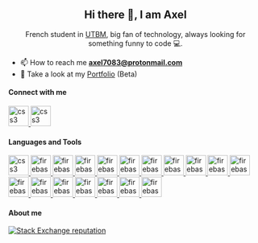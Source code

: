 
<!--
**axel7083/axel7083** is a ✨ _special_ ✨ repository because its `README.md` (this file) appears on your GitHub profile.

Here are some ideas to get you started:

- 🔭 I’m currently working on ...
- 🌱 I’m currently learning ...
- 👯 I’m looking to collaborate on ...
- 🤔 I’m looking for help with ...
- 💬 Ask me about ...
- 📫 How to reach me: ...
- 😄 Pronouns: ...
- ⚡ Fun fact: ...
-->

<h2 align="center">Hi there 👋, I am Axel</h2>

<p align="center">French student in <a href="https://www.utbm.fr/">UTBM</a>, big fan of technology, always looking for something funny to code 💻. </p>


- 📫 How to reach me **axel7083@protonmail.com**
- :book: Take a look at my <a href="https://axel7083.github.io/Portfolio/">Portfolio</a> (Beta)


<h4 align="left">Connect with me</h4>

<!-- Stakcoverflow  -->
<a href="https://stackoverflow.com/users/10160890/axel7083" target="_blank">  
<img src="https://upload.wikimedia.org/wikipedia/commons/thumb/e/ef/Stack_Overflow_icon.svg/768px-Stack_Overflow_icon.svg.png" alt="css3" width="40" height="40"/> 
</a> 

<!-- Xda -->
<a href="https://forum.xda-developers.com/member.php?u=7457720" target="_blank"> 
<img src="https://labs.xda-developers.com/static/images/ic_web.png" alt="css3" width="40" height="40"/> 
</a> 

<h4 align="left">Languages and Tools</h4>

<!-- Java -->
<a href="https://www.java.com/en/" target="_blank"> 
<img src="https://devicons.github.io/devicon/devicon.git/icons/java/java-original.svg" alt="css3" width="40" height="40"/> 
</a> 

<!-- Android -->
<a href="https://developer.android.com/" target="_blank"> 
<img src="https://devicons.github.io/devicon/devicon.git/icons/android/android-plain.svg" alt="firebase" width="40" height="40"/> 
</a> 

<!-- Kotlin -->
<a href="https://kotlinlang.org/" target="_blank"> 
<img src="https://ddo0fzhfvians.cloudfront.net/uploads/icons/png/18852341021548218200-512.png" alt="firebase" width="40" height="40"/> 
</a> 

<!-- Nodejs -->
<a href="https://nodejs.org/" target="_blank"> 
<img src="https://devicons.github.io/devicon/devicon.git/icons/nodejs/nodejs-plain.svg" alt="firebase" width="40" height="40"/> 
</a> 

<!-- ReactJs -->
<a href="https://reactjs.org/" target="_blank"> 
<img src="https://devicons.github.io/devicon/devicon.git/icons/react/react-original.svg" alt="firebase" width="40" height="40"/> 
</a> 

<!-- MongoDB -->
<a href="https://www.mongodb.com/" target="_blank"> 
<img src="https://devicons.github.io/devicon/devicon.git/icons/mongodb/mongodb-original.svg" alt="firebase" width="40" height="40"/> 
</a>  

<!-- npm -->
<a href="https://www.npmjs.com/" target="_blank"> 
<img src="https://devicons.github.io/devicon/devicon.git/icons/npm/npm-original-wordmark.svg" alt="firebase" width="40" height="40"/> 
</a> 

<!-- bootstrap -->
<a href="https://getbootstrap.com/" target="_blank"> 
<img src="https://devicons.github.io/devicon/devicon.git/icons/bootstrap/bootstrap-plain.svg" alt="firebase" width="40" height="40"/> 
</a> 

<!-- Docker -->
<a href="https://www.docker.com/" target="_blank"> 
<img src="https://devicons.github.io/devicon/devicon.git/icons/docker/docker-plain.svg" alt="firebase" width="40" height="40"/> 
</a> 

<!-- Chrome extension -->
<a href="https://developer.chrome.com/home" target="_blank"> 
<img src="https://devicons.github.io/devicon/devicon.git/icons/chrome/chrome-original.svg" alt="firebase" width="40" height="40"/> 
</a> 

<!-- Python -->
<a href="https://www.python.org/" target="_blank"> 
<img src="https://devicons.github.io/devicon/devicon.git/icons/python/python-original.svg" alt="firebase" width="40" height="40"/> 
</a> 

<!-- mySQL -->
<a href="https://www.mysql.com/" target="_blank"> 
<img src="https://devicons.github.io/devicon/devicon.git/icons/mysql/mysql-plain.svg" alt="firebase" width="40" height="40"/> 
</a> 



<!-- JS -->
<a href="https://www.w3schools.com/js/DEFAULT.asp" target="_blank"> 
<img src="https://devicons.github.io/devicon/devicon.git/icons/javascript/javascript-plain.svg" alt="firebase" width="40" height="40"/> 
</a> 


<!-- IntelliJ -->
<a href="https://www.jetbrains.com/idea/" target="_blank"> 
<img src="https://upload.wikimedia.org/wikipedia/commons/thumb/d/d5/IntelliJ_IDEA_Logo.svg/1024px-IntelliJ_IDEA_Logo.svg.png" alt="firebase" width="40" height="40"/> 
</a> 

<!-- WebStorm -->
<a href="https://www.jetbrains.com/webstorm/" target="_blank"> 
<img src="https://blog.buddyweb.fr/content/images/2020/01/1-e2bFJqGpZ8s3kRA5IFG7Ag.png" alt="firebase" width="40" height="40"/> 
</a> 

<!-- Unity -->
<a href="https://unity.com/" target="_blank"> 
<img src="https://cdn.freebiesupply.com/logos/large/2x/unity-69-logo-black-and-white.png" alt="firebase" width="40" height="40"/> 
</a> 

<!-- Blender -->
<a href="https://www.blender.org/" target="_blank"> 
<img src="https://upload.wikimedia.org/wikipedia/commons/thumb/0/0c/Blender_logo_no_text.svg/512px-Blender_logo_no_text.svg.png" alt="firebase" width="40" height="40"/> 
</a> 

<!-- C# -->
<a href="https://docs.microsoft.com/en-us/dotnet/csharp/" target="_blank"> 
<img src="https://devicons.github.io/devicon/devicon.git/icons/csharp/csharp-plain.svg" alt="firebase" width="40" height="40"/> 
</a> 

<h4 align="left">About me</h4>

<a href="https://stackoverflow.com/users/10160890/axel7083"> 
<img alt="Stack Exchange reputation" src="https://img.shields.io/stackexchange/stackoverflow/r/10160890?logo=stackoverflow">
</a>
